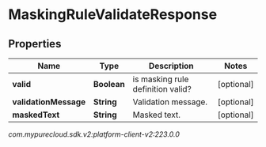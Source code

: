 # MaskingRuleValidateResponse


## Properties

| Name | Type | Description | Notes |
| ------------ | ------------- | ------------- | ------------- |
| **valid** | **Boolean** | is masking rule definition valid? |  [optional] |
| **validationMessage** | **String** | Validation message. |  [optional] |
| **maskedText** | **String** | Masked text. |  [optional] |




_com.mypurecloud.sdk.v2:platform-client-v2:223.0.0_
